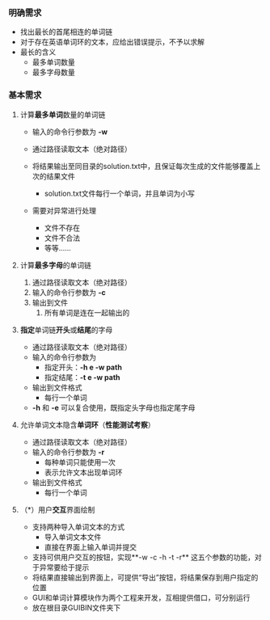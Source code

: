 ### 明确需求

- 找出最长的首尾相连的单词链
- 对于存在英语单词环的文本，应给出错误提示，不予以求解
- 最长的含义
  - 最多单词数量
  - 最多字母数量

### 基本需求

1. 计算**最多单词**数量的单词链

   - 输入的命令行参数为 **-w**

   - 通过路径读取文本（绝对路径）
   - 将结果输出至同目录的solution.txt中，且保证每次生成的文件能够覆盖上次的结果文件

     - solution.txt文件每行一个单词，并且单词为小写
   - 需要对异常进行处理
     - 文件不存在
     - 文件不合法
     - 等等......

2. 计算**最多字母**的单词链

   1. 通过路径读取文本（绝对路径）
   2. 输入的命令行参数为 **-c**
   3. 输出到文件
      1. 所有单词是连在一起输出的

3. **指定**单词链**开头**或**结尾**的字母

   - 通过路径读取文本（绝对路径）
   - 输入的命令行参数为 
     - 指定开头：**-h e -w path**
     - 指定结尾：**-t e -w path**
   - 输出到文件格式
     - 每行一个单词
   - **-h** 和 **-e** 可以复合使用，既指定头字母也指定尾字母

4. 允许单词文本隐含**单词环**（**性能测试考察**）

   - 通过路径读取文本（绝对路径）
   - 输入的命令行参数为 **-r** 
     - 每种单词只能使用一次
     - 表示允许文本出现单词环
   - 输出到文件格式
     - 每行一个单词

5. （*）用户**交互**界面绘制

   - 支持两种导入单词文本的方式
     - 导入单词文本文件
     - 直接在界面上输入单词并提交
   - 支持可供用户交互的按钮，实现**-w  -c  -h  -t  -r** 这五个参数的功能，对于异常要给于提示
   - 将结果直接输出到界面上，可提供“导出”按钮，将结果保存到用户指定的位置
   - GUI和单词计算模块作为两个工程来开发，互相提供借口，可分别运行
   - 放在根目录GUIBIN文件夹下

   ​      
